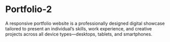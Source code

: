 # Portfolio-2
A responsive portfolio website is a professionally designed digital showcase tailored to present an individual’s skills, work experience, and creative projects across all device types—desktops, tablets, and smartphones.
